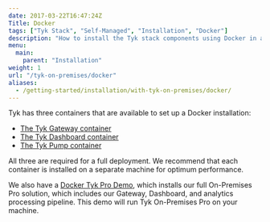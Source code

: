 ```yaml
---
date: 2017-03-22T16:47:24Z
Title: Docker
tags: ["Tyk Stack", "Self-Managed", "Installation", "Docker"]
description: "How to install the Tyk stack components using Docker in a self-managed environment"
menu:
  main:
    parent: "Installation"
weight: 1
url: "/tyk-on-premises/docker"
aliases:
  - /getting-started/installation/with-tyk-on-premises/docker/
---
```


Tyk has three containers that are available to set up a Docker installation:

* [The Tyk Gateway container](https://hub.docker.com/r/tykio/tyk-gateway/)
* [The Tyk Dashboard container](https://hub.docker.com/r/tykio/tyk-dashboard/)
* [The Tyk Pump container](https://hub.docker.com/r/tykio/tyk-pump-docker-pub/)

All three are required for a full deployment. We recommend that each container is installed on a separate machine for optimum performance.

We also have a [Docker Tyk Pro Demo](/docs/tyk-on-premises/docker/docker-pro-demo/), which installs our full On-Premises Pro solution, which includes our Gateway, Dashboard, and analytics processing pipeline. This demo will run Tyk On-Premises Pro on your machine.